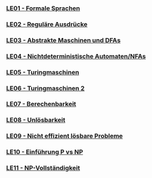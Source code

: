### [LE01 - Formale Sprachen](LE01.md)
### [LE02 - Reguläre Ausdrücke](LE02.md)
### [LE03 - Abstrakte Maschinen und DFAs](LE03.md)
### [LE04 - Nichtdeterministische Automaten/NFAs](LE04.md)
### [LE05 - Turingmaschinen](LE05.md)
### [LE06 - Turingmaschinen 2](LE06.md)
### [LE07 - Berechenbarkeit](LE07.md)
### [LE08 - Unlösbarkeit](LE08.md)
### [LE09 - Nicht effizient lösbare Probleme](LE09.md)
### [LE10 - Einführung P vs NP](LE10.md)
### [LE11 - NP-Vollständigkeit](LE11.md)